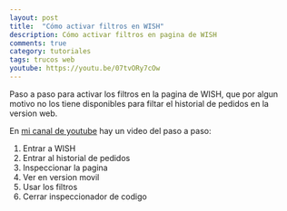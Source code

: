 ```yaml
---
layout: post
title:  "Cómo activar filtros en WISH"
description: Cómo activar filtros en pagina de WISH
comments: true
category: tutoriales
tags: trucos web
youtube: https://youtu.be/07tvORy7cOw
---
```

Paso a paso para activar los filtros en la pagina de WISH, que por algun motivo no los tiene disponibles para filtar el historial de pedidos en la version web.

En <a target="_blank" href="{{ page.youtube }}">mi canal de youtube</a> hay un video del paso a paso:

1. Entrar a WISH
2. Entrar al historial de pedidos
3. Inspeccionar la pagina
4. Ver en version movil
5. Usar los filtros
6. Cerrar inspeccionador de codigo
